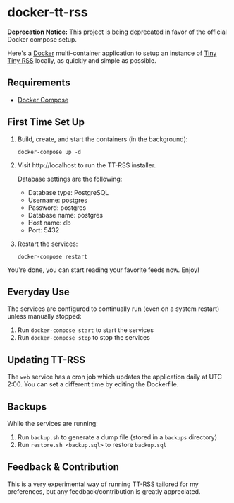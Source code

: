 # docker-tt-rss

**Deprecation Notice:** This project is being deprecated in favor of
the official Docker compose setup.

Here's a [Docker](https://www.docker.com/) multi-container application to setup
an instance of [Tiny Tiny RSS](https://tt-rss.org/) locally, as quickly and
simple as possible.

## Requirements

* [Docker Compose](https://docs.docker.com/compose/)

## First Time Set Up

1. Build, create, and start the containers (in the background):

    `docker-compose up -d`

2. Visit http://localhost to run the TT-RSS installer.

    Database settings are the following:

    - Database type: PostgreSQL
    - Username: postgres
    - Password: postgres
    - Database name: postgres
    - Host name: db
    - Port: 5432

3. Restart the services:

    `docker-compose restart`

You're done, you can start reading your favorite feeds now. Enjoy!

## Everyday Use

The services are configured to continually run (even on a system restart)
unless manually stopped:

1. Run `docker-compose start` to start the services
2. Run `docker-compose stop` to stop the services

## Updating TT-RSS

The `web` service has a cron job which updates the application daily at UTC
2:00. You can set a different time by editing the Dockerfile.

## Backups

While the services are running:

1. Run `backup.sh` to generate a dump file (stored in a `backups` directory)
2. Run `restore.sh <backup.sql>` to restore `backup.sql`

## Feedback & Contribution

This is a very experimental way of running TT-RSS tailored for my preferences,
but any feedback/contribution is greatly appreciated.
